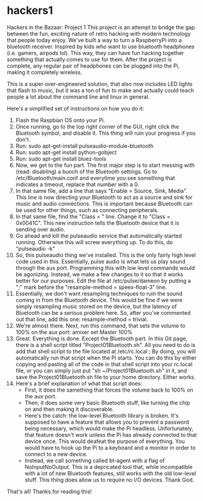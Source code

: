 # hackers1
Hackers in the Bazaar: Project 1
This project is an attempt to bridge the gap between the fun, exciting nature of retro hacking with modern technology that people today enjoy.
We've built a way to turn a RaspberryPi into a bluetooth receiver. Inspired by kids who want to use bluetooth headphones (i.e. gamers, airpods lol). This way, they can have fun hacking together something that actually comes to use for them. After the project is complete, any regular pair of headphones can be plugged into the Pi, making it completely wireless.

This is a super over-engineered solution, that also now includes LED lights that flash to music, but it was a ton of fun to make and actually could teach people a lot about the command line and linux in general.

Here's a simplified set of instructions on how you do it:
1. Flash the Raspbian OS onto your Pi.
2. Once running, go to the top right corner of the GUI, right click the Bluetooth symbol, and disable it. This thing will ruin your progress if you don't.
3. Run: sudo apt-get-install pulseaudio-module-bluetooth
4. Run: sudo apt-get install python-gobject
5. Run: sudo apt-get install bluez-tools
5. Now, we get to the fun part. The first major step is to start messing with (read: disabling) a bunch of the Bluetooth settings. Go to /etc/Bluetooth/main.conf and everytime you see something that indicates a timeout, replace that number with a 0. 
6. In that same file, add a line that says "Enable = Source, Sink, Media". This line is now directing your Bluetooth to act as a source and sink for music and audio connections. This is important because Bluetooth can be used for other things, such as connecting peripherals.
7. In that same file, find the "Class = " line. Change it to "Class = 0x0041C". This new instruction tells the Bluetooth device that it is sending over audio.
8. Go ahead and kill the pulseaudio service that automatically started running. Otherwise this will screw everything up. To do this, do "pulseaudio -k"
9. So, this pulseaudio thing we've installed. This is the only fairly high level code used in this. Essentially, pulse audio is what lets us play sound through the aux port. Programming this with low level commands would be agonizing. Instead, we make a few changes to it so that it works better for our purposes. Edit the file at /etc/pulse/dameon by putting a ";" mark before the "resample-method = speex-float-3" line. 
10. Essentially, we don't want resampling techniques to ruin the sound coming in from the Bluetooth device. This would be fine if we were simply resampling music stored on the device, but the latency of Bluetooth can be a serious problem here. So, after you've commented out that line, add this one: resample-method = trivial.
11. We're almost there. Next, run this command, that sets the volume to 100% on the aux port: amixer set Master 100% 
12. Great. Everything is done. Except the Bluetooth part. In this Git page, there is a shell script titled "Project01Bluetooth.sh". All you need to do is add that shell script to the file located at /etc/rc.local ; By doing, you will automatically run that script when the Pi starts. You can do this by either copying and pasting all of the code in that shell script into your rc.local file, or you can simply just put "sh ~/Project01Bluetooth.sh" in it, and save the Project01Bluetooth.sh file to your home directory. Either works.
13. Here's a brief explanation of what that script does:
      - First, it does the samething that forces the volume back to 100% on the aux port.
      - Then, it does some very basic Bluetooth stuff, like turning the chip on and then making it discoverable.
      - Here's the catch: the low-level Bluetooth library is broken. It's supposed to have a feature that allows you to prevent a       password being necessary, which would make the Pi headless. Unfortunately, that feature doesn't work unless the Pi has already connected to that device once. This would deafeat the purpose of everything. You would have to hook up the Pi to a keyboard and a monitor in order to connect to a new device.
      - Instead, we call something called bt-agent with a flag of NoInputNoOutput. This is a depricated tool that, while incompatible with a lot of new Bluetooth features, still works with the old low-level stuff. This thing does allow us to require no I/O devices. Thank God.
      
 That's all! Thanks for reading this!
